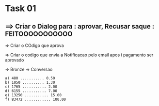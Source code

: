 # Task 01
## ==> Criar o Dialog para : aprovar, Recusar saque : FEITOOOOOOOOOOO

=> Criar o COdigo que aprova

=> Criar o codigo que envia a Notificacao pelo email apos i pagamento ser aprovado


=> 
Bronze 
 => Conversao
    
    a) 480 ........... 0.50
    b) 1050 .......... 1.30
    c) 1765 ........... 2.00
    d) 6155 ........... 7.00
    e) 13250 ........... 15.00
    f) 83472 ............ 100.00
